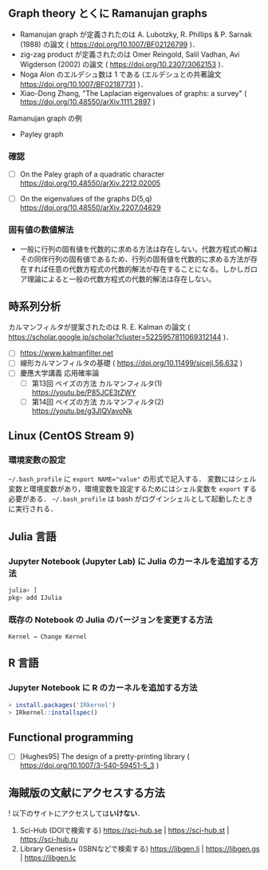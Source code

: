 ## Graph theory とくに Ramanujan graphs

- Ramanujan graph が定義されたのは A. Lubotzky, R. Phillips & P. Sarnak (1988) の論文 ( https://doi.org/10.1007/BF02126799 )．
- zig-zag product が定義されたのは Omer Reingold, Salil Vadhan, Avi Wigderson (2002) の論文 ( https://doi.org/10.2307/3062153 )． 
- Noga Alon のエルデシュ数は 1 である (エルデシュとの共著論文 https://doi.org/10.1007/BF02187731 )．
- Xiao-Dong Zhang, "The Laplacian eigenvalues of graphs: a survey" ( https://doi.org/10.48550/arXiv.1111.2897 )

Ramanujan graph の例
- Payley graph

### 確認

- [ ] On the Paley graph of a quadratic character https://doi.org/10.48550/arXiv.2212.02005
- [ ] On the eigenvalues of the graphs D(5,q) https://doi.org/10.48550/arXiv.2207.04629


### 固有値の数値解法

- 一般に行列の固有値を代数的に求める方法は存在しない。代数方程式の解はその同伴行列の固有値であるため、行列の固有値を代数的に求める方法が存在すれば任意の代数方程式の代数的解法が存在することになる。しかしガロア理論によると一般の代数方程式の代数的解法は存在しない。


## 時系列分析

カルマンフィルタが提案されたのは R. E. Kalman の論文 ( https://scholar.google.jp/scholar?cluster=5225957811069312144 )．

- [ ] https://www.kalmanfilter.net
- [ ] 線形カルマンフィルタの基礎 ( https://doi.org/10.11499/sicejl.56.632 )
- [ ] 慶應大学講義 応用確率論
  - [ ] 第13回 ベイズの方法 カルマンフィルタ(1) https://youtu.be/P85JCE3tZWY
  - [ ] 第14回 ベイズの方法 カルマンフィルタ(2) https://youtu.be/g3JIQVavoNk

## Linux (CentOS Stream 9)

### 環境変数の設定

`~/.bash_profile` に `export NAME="value"` の形式で記入する．
変数にはシェル変数と環境変数があり，環境変数を設定するためにはシェル変数を `export` する必要がある．
`~/.bash_profile` は bash がログインシェルとして起動したときに実行される．


## Julia 言語

### Jupyter Notebook (Jupyter Lab) に Julia のカーネルを追加する方法

```Julia
julia> ]
pkg> add IJulia
```

### 既存の Notebook の Julia のバージョンを変更する方法

```
Kernel → Change Kernel
```

## R 言語

### Jupyter Notebook に R のカーネルを追加する方法

```R
> install.packages('IRkernel')
> IRkernel::installspec()
```

## Functional programming

- [ ] [Hughes95] The design of a pretty-printing library ( https://doi.org/10.1007/3-540-59451-5_3 )


## 海賊版の文献にアクセスする方法

! 以下のサイトにアクセスしては**いけない**．

1. Sci-Hub (DOIで検索する) https://sci-hub.se | https://sci-hub.st | https://sci-hub.ru
2. Library Genesis+ (ISBNなどで検索する) https://libgen.li | https://libgen.gs | https://libgen.lc
